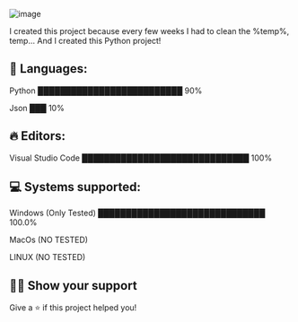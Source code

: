 ![image](https://github.com/MangyGuitar/Basic-cleaner/assets/114024328/7837e33b-0381-4e4f-a72b-e6657da8d990)

I created this project because every few weeks I had to clean the %temp%, temp... And I created this Python project!


## 💬 Languages:
Python ██████████████████████████   90%

Json   ███    10%

## 🔥 Editors: 
Visual Studio Code ██████████████████████████████    100%

## 💻 Systems supported:
Windows (Only Tested) ██████████████████████████████   100.0%

MacOs (NO TESTED)

LINUX (NO TESTED)


## :man_astronaut: Show your support

Give a ⭐️ if this project helped you!

